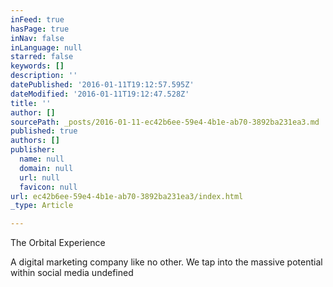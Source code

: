 ```yaml
---
inFeed: true
hasPage: true
inNav: false
inLanguage: null
starred: false
keywords: []
description: ''
datePublished: '2016-01-11T19:12:57.595Z'
dateModified: '2016-01-11T19:12:47.528Z'
title: ''
author: []
sourcePath: _posts/2016-01-11-ec42b6ee-59e4-4b1e-ab70-3892ba231ea3.md
published: true
authors: []
publisher:
  name: null
  domain: null
  url: null
  favicon: null
url: ec42b6ee-59e4-4b1e-ab70-3892ba231ea3/index.html
_type: Article

---
```

The Orbital Experience

A digital marketing company like no other. We tap into the massive potential within social media
undefined